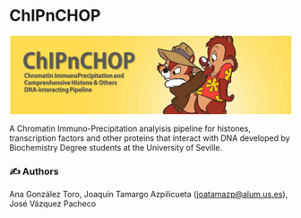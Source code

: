 # ChIPnCHOP 

![header_chipnchop](https://github.com/jvazpa/chipnchop/blob/main/format/header.png)

A Chromatin Immuno-Precipitation analyisis pipeline for histones, transcription factors and other proteins that interact with DNA developed by Biochemistry Degree students at the University of Seville.

### ✍️ Authors
Ana González Toro, Joaquín Tamargo Azpilicueta (joatamazp@alum.us.es), José Vázquez Pacheco



